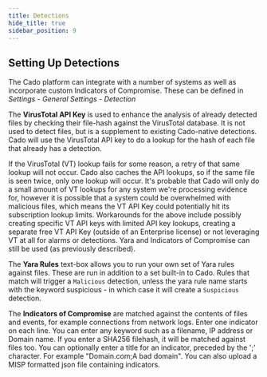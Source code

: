 ```yaml
---
title: Detections
hide_title: true
sidebar_position: 9
---
```


## Setting Up Detections

The Cado platform can integrate with a number of systems as well as incorporate custom Indicators of Compromise. These can be defined in *Settings - General Settings - Detection* 

The **VirusTotal API Key** is used to enhance the analysis of already detected files by checking their file-hash against the VirusTotal database. It is not used to detect files, but is a supplement to existing Cado-native detections. Cado will use the VirusTotal API key to do a lookup for the hash of each file that already has a detection. 

If the VirusTotal (VT) lookup fails for some reason, a retry of that same lookup will not occur. Cado also caches the API lookups, so if the same file is seen twice, only one lookup will occur. It's probable that Cado will only do a small amount of VT lookups for any system we're processing evidence for, however it is possible that a system could be overwhelmed with malicious files, which means the VT API Key could potentially hit its subscription lookup limits. Workarounds for the above include possibly creating specific VT API keys with limited API key lookups, creating a separate free VT API Key (outside of an Enterprise license) or not leveraging VT at all for alarms or detections. Yara and Indicators of Compromise can still be used (as previously described). 

The **Yara Rules** text-box allows you to run your own set of Yara rules against files. These are run in addition to a set built-in to Cado. Rules that match will trigger a `Malicious` detection, unless the yara rule name starts with the keyword suspicious - in which case it will create a `Suspicious` detection.

The **Indicators of Compromise** are matched against the contents of files and events, for example connections from network logs. Enter one indicator on each line. You can enter any keyword such as a filename, IP address or Domain name. If you enter a SHA256 filehash, it will be matched against files too. You can optionally enter a title for an indicator, preceded by the ';' character. For example "Domain.com;A bad domain". You can also upload a MISP formatted json file containing indicators.
